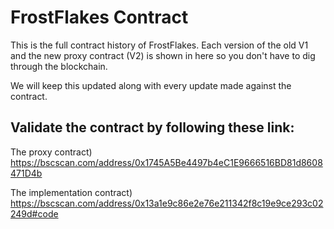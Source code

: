 # FrostFlakes Contract
This is the full contract history of FrostFlakes. Each version of the old V1 and the new proxy contract (V2) is shown in here so you don't have to dig through the blockchain.

We will keep this updated along with every update made against the contract.

## Validate the contract by following these link:

The proxy contract) https://bscscan.com/address/0x1745A5Be4497b4eC1E9666516BD81d8608471D4b

The implementation contract) https://bscscan.com/address/0x13a1e9c86e2e76e211342f8c19e9ce293c02249d#code
